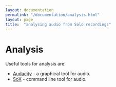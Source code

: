 ```yaml
---
layout: documentation
permalink: "/documentation/analysis.html"
layout: page
title:  "analysing audio from Solo recordings"
---
```

  

# Analysis

Useful tools for analysis are:

* [Audacity](http://www.audacityteam.org) - a graphical tool for audio.
* [SoX](http://sox.sourceforge.net) - command line tool for audio.



